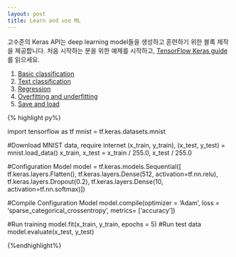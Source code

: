 ```yaml
---
layout: post
title: Learn and use ML
---
```


고수준의 Keras API는 deep learning model들을 생성하고 훈련하기 위한 블록 제작을 제공합니다. 
처음 시작하는 분을 위한 예제를 시작하고, [TensorFlow Keras guide](https://www.tensorflow.org/guide/keras)를 읽으세요.

1. [Basic classification](https://www.tensorflow.org/tutorials/keras/basic_classification)
2. [Text classification](https://www.tensorflow.org/tutorials/keras/basic_text_classification)
3. [Regression](https://www.tensorflow.org/tutorials/keras/basic_regression)
4. [Overfitting and underfitting](https://www.tensorflow.org/tutorials/keras/overfit_and_underfit)
5. [Save and load](https://www.tensorflow.org/tutorials/keras/save_and_restore_models)


{% highlight py%}

import tensorflow  as tf
mnist = tf.keras.datasets.mnist

#Download MNIST data, require internet
(x_train, y_train), (x_test, y_test) = mnist.load_data()
x_train, x_test = x_train / 255.0, x_test / 255.0

#Configuration Model
model = tf.keras.models.Sequential([
    tf.keras.layers.Flatten(),
    tf.keras.layers.Dense(512, activation=tf.nn.relu),
    tf.keras.layers.Dropout(0.2),
    tf.keras.layers.Dense(10, activation=tf.nn.softmax)])

#Compile Configuration Model
model.compile(optimizer = ‘Adam’,
              loss = ‘sparse_categorical_crossentropy’,
              metrics= [‘accuracy’])

#Run training
model.fit(x_train, y_train, epochs = 5)
#Run test data
model.evaluate(x_test, y_test)

{%endhighlight%}
